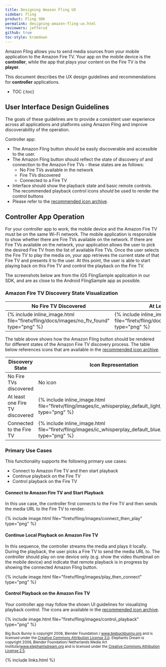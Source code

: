 ```yaml
---
title: Designing Amazon Fling UX
sidebar: fling
product: Fling SDK
permalink: designing-amazon-fling-ux.html
reviewers: jeffersd
github: true
toc-style: kramdown
---
```


Amazon Fling allows you to send media sources from your mobile application to the Amazon Fire TV. Your app on the mobile device is the **controller**, while the app that plays your content on the Fire TV is the **player**.  

This document describes the UX design guidelines and recommendations for **controller** applications.

* TOC
{:toc}

## User Interface Design Guidelines

The goals of these guidelines are to provide a consistent user experience across all applications and platforms using Amazon Fling and improve discoverability of the operation.  

Controller app:

*  The Amazon Fling button should be easily discoverable and accessible to the user. 
*  The Amazon Fling button should reflect the state of discovery of and connection to the Amazon Fire TVs - these states are as follows:
    *  No Fire TVs available in the network
    *  Fire TVs discovered
    *  Connected to a Fire TV
*  Interface should show the playback state and basic remote controls. The recommended playback control icons _should_ be used to render the control buttons
*  Please refer to the [recommended icon archive](https://s3-us-west-1.amazonaws.com/amazon-fling/fling_icon_package.zip).  

## Controller App Operation

For your controller app to work, the mobile device and the Amazon Fire TV must be on the same Wi-Fi network. The mobile application is responsible to show whether there are Fire TVs available on the network. If there are Fire TVs available on the network, your application allows the user to pick the desired Fire TV from the list of available Fire TVs. Once the user selects the Fire TV to play the media on, your app retrieves the current state of that Fire TV and presents it to the user. At this point, the user is able to start playing back on this Fire TV and control the playback on the Fire TV.

The screenshots below are from the iOS FlingSample application in our SDK, and are as close to the Android FlingSample app as possible.

### Amazon Fire TV Discovery State Visualization

<table class="grid">
<colgroup>
<col width="33%" />
<col width="33%" />
<col width="33%" />
</colgroup>
<thead>
<tr>
<th>No Fire TV Discovered</th>
<th>At Least 1 Fire TV Discovered</th>
<th>Connected to a Fire TV</th>
</tr>
</thead>
<tbody>
<tr>
<td>{% include inline_image.html file="firetv/fling/docs/images/no_ftv_found" type="png" %}</td>
<td>{% include inline_image.html file="firetv/fling/docs/images/ftv_found_but_not_connected" type="png" %}</td>
<td>{% include inline_image.html file="firetv/fling/images/connected_to_ftv" type="png" %}</td>
</tr>
</tbody>
</table>

The table above shows how the Amazon Fling button should be rendered for different states of the Amazon Fire TV discovery process. The table below references icons that are available in the [recommended icon archive](https://s3-us-west-1.amazonaws.com/amazon-fling/fling_icon_package.zip).

<table class="grid">
<colgroup>
<col width="70%" />
<col width="30%" />
</colgroup>
<thead>
<tr>
<th>Discovery State</th>
<th>Icon Representation</th>
</tr>
</thead>
<tbody>
<tr>
<td>No Fire TVs discovered</td>
<td>No icon</td>
</tr>
<tr>
<td>At least one Fire TV discovered </td>
<td>{% include inline_image.html file="firetv/fling/images/ic_whisperplay_default_light_24dp" type="png" %}</td>
</tr>
<tr>
<td>Connected to the Fire TV </td>
<td>{% include inline_image.html file="firetv/fling/images/ic_whisperplay_default_blue_light_24dp" type="png" %}</td>
</tr>
</tbody>
</table>

### Primary Use Cases

This functionality supports the following primary use cases:

*  Connect to Amazon Fire TV and then start playback
*  Continue playback on the Fire TV
*  Control playback on the Fire TV

#### Connect to Amazon Fire TV and Start Playback

In this use case, the controller first connects to the Fire TV and then sends the media URL to the Fire TV to render.

{% include image.html file="firetv/fling/images/connect_then_play" type="png" %}

#### Continue Local Playback on Amazon Fire TV

In this sequence, the controller streams the media and plays it locally. During the playback, the user picks a Fire TV to send the media URL to. The controller should play on one device only (e.g. show the video thumbnail on the mobile device) and indicate that remote playback is in progress by showing the connected Amazon Fling button.

{% include image.html file="firetv/fling/images/play_then_connect" type="png" %}

#### Control Playback on the Amazon Fire TV

Your controller app may follow the shown UI guidelines for visualizing playback control. The icons are available in the [recommended icon archive](https://s3-us-west-1.amazonaws.com/amazon-fling/fling_icon_package.zip).

{% include image.html file="firetv/fling/images/control_playback" type="png" %}

<sub>Big Buck Bunny is copyright 2008, Blender Foundation / www.bigbuckbunny.org and is licensed under the [Creative Commons Attribution License 3.0](https://creativecommons.org/licenses/by/3.0/us/legalcode). Elephants Dream is copyright 2006, Blender Foundation/ Netherlands Media Art Institute/www.elephantsdream.org and is licensed under the [Creative Commons Attribution License 2.5](https://creativecommons.org/licenses/by/2.5/legalcode).</sub>

{% include links.html %}
